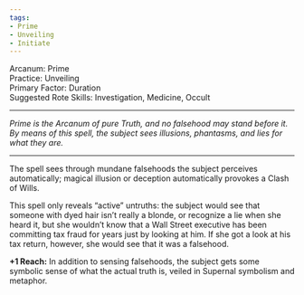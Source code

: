 ```yaml
---
tags:
- Prime
- Unveiling
- Initiate
---
```


Arcanum: Prime\
Practice: Unveiling\
Primary Factor: Duration\
Suggested Rote Skills: Investigation, Medicine, Occult

---

_Prime is the Arcanum of pure Truth, and no falsehood may stand before it. By means of this spell, the subject sees illusions, phantasms, and lies for what they are._

---

The spell sees through mundane falsehoods the subject perceives automatically; magical illusion or deception automatically provokes a Clash of Wills.

This spell only reveals “active” untruths: the subject would see that someone with dyed hair isn’t really a blonde, or recognize a lie when she heard it, but she wouldn’t know that a Wall Street executive has been committing tax fraud for years just by looking at him. If she got a look at his tax return, however, she would see that it was a falsehood.

**+1 Reach:** In addition to sensing falsehoods, the subject gets some symbolic sense of what the actual truth is, veiled in Supernal symbolism and metaphor.